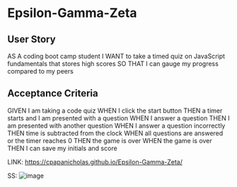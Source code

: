 # Epsilon-Gamma-Zeta

## User Story
AS A coding boot camp student
I WANT to take a timed quiz on JavaScript fundamentals that stores high scores
SO THAT I can gauge my progress compared to my peers


## Acceptance Criteria
GIVEN I am taking a code quiz
WHEN I click the start button
THEN a timer starts and I am presented with a question
WHEN I answer a question
THEN I am presented with another question
WHEN I answer a question incorrectly
THEN time is subtracted from the clock
WHEN all questions are answered or the timer reaches 0
THEN the game is over
WHEN the game is over
THEN I can save my initials and score

LINK: https://cpapanicholas.github.io/Epsilon-Gamma-Zeta/

SS: ![image](https://github.com/cpapanicholas/Epsilon-Gamma-Zeta/assets/144556211/3e076d67-7a0f-4d2e-9813-f8799ee497a9)

